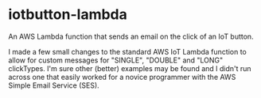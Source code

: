 # iotbutton-lambda
An AWS Lambda function that sends an email on the click of an IoT button.

I made a few small changes to the standard AWS IoT Lambda function to allow for custom messages for "SINGLE", "DOUBLE" and "LONG" clickTypes. I'm sure other (better) examples may be found and I didn't run across one that easily worked for a novice programmer with the AWS Simple Email Service (SES). 
